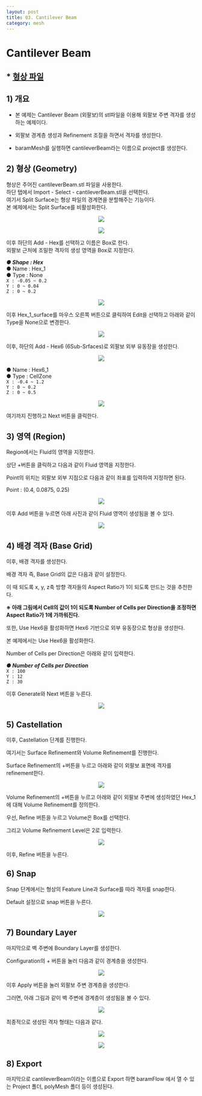 ```yaml
---
layout: post
title: 03. Cantilever Beam
category: mesh
---
```


# Cantilever Beam 

## * [형상 파일](https://drive.google.com/file/d/1WsbkUpeVhtj8RlEXlhHEVLmwsnjyem5v/view?usp=sharing) 

## 1) 개요 
* 본 예제는 Cantilever Beam (외팔보)의 stl파일을 이용해 외팔보 주변 격자를 생성하는 예제이다.<br>

* 외팔보 경계층 생성과 Refinement 조절을 하면서 격자를 생성한다. <br>

* baramMesh를 실행하면 cantileverBeam라는 이름으로 project를 생성한다.<br>

## 2) 형상 (Geometry)
형상은 주어진 cantileverBeam.stl 파일을 사용한다. <br>
하단 탭에서 Import - Select - cantileverBeam.stl을 선택한다. <br>
여기서 Split Surface는 형상 파일의 경계면을 분할해주는 기능이다.<br>
본 예제에서는 Split Surface를 비활성화한다.<br>


<p align='center'>
    <img src="https://github.com/nextfoam/baram-pages/raw/main/screenshots/mesh/cantileverBeam/1.png"><br>
</p>

<p align='center'>
    <img src="https://github.com/nextfoam/baram-pages/raw/main/screenshots/mesh/cantileverBeam/2.png"><br>
</p>

이후 하단의 Add - Hex를 선택하고 이름은 Box로 한다.<br>
외팔보 근처에 조밀한 격자의 생성 영역을 Box로 지정한다.<br>

***●  Shape : Hex***<br>
●  Name : Hex_1<br>
●  Type : None<br>
```X : -0.05 ~ 0.2```<br>
```Y : 0 ~ 0.04```<br>
```Z : 0 ~ 0.2```<br>

<p align='center'>
    <img src="https://github.com/nextfoam/baram-pages/raw/main/screenshots/mesh/cantileverBeam/3.png"><br>
</p>

이후 Hex_1_surface를 마우스 오른쪽 버튼으로 클릭하여 Edit을 선택하고 아래와 같이 Type을 None으로 변경한다.<br>

<p align='center'>
    <img src="https://github.com/nextfoam/baram-pages/raw/main/screenshots/mesh/cantileverBeam/4.png"><br>
</p>

이후, 하단의 Add - Hex6 (6Sub-Srfaces)로 외팔보 외부 유동장을 생성한다.<br>

<p align='center'>
    <img src="https://github.com/nextfoam/baram-pages/raw/main/screenshots/mesh/cantileverBeam/addHex6.png"><br>
</p>

●  Name : Hex6_1<br>
●  Type : CellZone<br>
```X : -0.4 ~ 1.2```<br>
```Y : 0 ~ 0.2```<br>
```Z : 0 ~ 0.5```<br>

<p align='center'>
    <img src="https://github.com/nextfoam/baram-pages/raw/main/screenshots/mesh/cantileverBeam/Hex6.png"><br>
</p>

여기까지 진행하고 Next 버튼을 클릭한다.<br>

## 3) 영역 (Region)
Region에서는 Fluid의 영역을 지정한다. <br>

상단 +버튼을 클릭하고 다음과 같이 Fluid 영역을 지정한다.<br>

Point의 위치는 외팔보 외부 지점으로 다음과 같이 좌표를 입력하여 지정하면 된다.<br>

Point : (0.4, 0.0875, 0.25) <br>

<p align='center'>
    <img src="https://github.com/nextfoam/baram-pages/raw/main/screenshots/mesh/cantileverBeam/5.png"><br>
</p>

이후 Add 버튼을 누르면 아래 사진과 같이 Fluid 영역이 생성됨을 볼 수 있다.<br>

<p align='center'>
    <img src="https://github.com/nextfoam/baram-pages/raw/main/screenshots/mesh/cantileverBeam/6.png"><br>
</p>

## 4) 배경 격자 (Base Grid)
이후, 배경 격자를 생성한다.<br>

배경 격자 즉, Base Grid의 값은 다음과 같이 설정한다.<br>

이 때 되도록 x, y, z축 방향 격자들의 Aspect Ratio가 1이 되도록 만드는 것을 추천한다.<br>

**※ 아래 그림에서 Cell의 값이 1이 되도록 Number of Cells per Direction을 조정하면 Aspect Ratio가 1에 가까워진다.<br>**

또한, Use Hex6을 활성화하면 Hex6 기반으로 외부 유동장으로 형상을 생성한다.<br>

본 예제에서는 Use Hex6을 활성화한다.<br>

Number of Cells per Direction은 아래와 같이 입력한다.<br>

***●  Number of Cells per Direction***<br>
```X : 100```<br>
```Y : 12```<br>
```Z : 30```<br>

이후 Generate와 Next 버튼을 누른다.

<p align='center'>
    <img src="https://github.com/nextfoam/baram-pages/raw/main/screenshots/mesh/cantileverBeam/7.png"><br>
</p>

## 5) Castellation
이후, Castellation 단계를 진행한다.<br>

여기서는 Surface Refinement와 Volume Refinement를 진행한다.<br>

Surface Refinement의 +버튼을 누르고 아래와 같이 외팔보 표면에 격자를 refinement한다.<br>

<p align='center'>
    <img src="https://github.com/nextfoam/baram-pages/raw/main/screenshots/mesh/cantileverBeam/surfaceRefinement.png"><br>
</p>

Volume Refinement의 +버튼을 누르고 아래와 같이 외팔보 주변에 생성하였던 Hex_1에 대해 Volume Refinement를 정의한다.<br>

우선, Refine 버튼을 누르고 Volume은 Box를 선택한다.<br>

그리고 Volume Refinement Level은 2로 입력한다.<br>

<p align='center'>
    <img src="https://github.com/nextfoam/baram-pages/raw/main/screenshots/mesh/cantileverBeam/8.png"><br>
</p>

이후, Refine 버튼을 누른다.<br>

## 6) Snap
Snap 단계에서는 형상의 Feature Line과 Surface를 따라 격자를 snap한다.<br>

Default 설정으로 snap 버튼을 누른다.<br>

<p align='center'>
    <img src="https://github.com/nextfoam/baram-pages/raw/main/screenshots/mesh/cantileverBeam/9.png"><br>
</p>

## 7) Boundary Layer
마지막으로 벽 주변에 Boundary Layer를 생성한다.<br>

Configuration의 + 버튼을 눌러 다음과 같이 경계층을 생성한다.<br>

<p align='center'>
    <img src="https://github.com/nextfoam/baram-pages/raw/main/screenshots/mesh/cantileverBeam/10.png"><br>
</p>

이후 Apply 버튼을 눌러 외팔보 주변 경계층을 생성한다.<br>

그러면, 아래 그림과 같이 벽 주변에 경계층이 생성됨을 볼 수 있다.<br>

<p align='center'>
    <img src="https://github.com/nextfoam/baram-pages/raw/main/screenshots/mesh/cantileverBeam/13.png"><br>
</p>

최종적으로 생성된 격자 형태는 다음과 같다.<br>

<p align='center'>
    <img src="https://github.com/nextfoam/baram-pages/raw/main/screenshots/mesh/cantileverBeam/14.png"><br>
</p>

<p align='center'>
    <img src="https://github.com/nextfoam/baram-pages/raw/main/screenshots/mesh/cantileverBeam/15.png"><br>
</p>

## 8) Export
마지막으로 cantileverBeam이라는 이름으로 Export 하면 baramFlow 에서 열 수 있는 Project 폴더, polyMesh 폴더 등이 생성된다.<br>